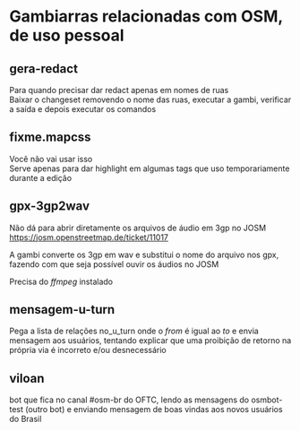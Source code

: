 # Gambiarras relacionadas com OSM, de uso pessoal

## gera-redact
Para quando precisar dar redact apenas em nomes de ruas  
Baixar o changeset removendo o nome das ruas, executar a gambi, verificar a saída e depois executar os comandos

## fixme.mapcss
Você não vai usar isso  
Serve apenas para dar highlight em algumas tags que uso temporariamente durante a edição

## gpx-3gp2wav
Não dá para abrir diretamente os arquivos de áudio em 3gp no JOSM  
https://josm.openstreetmap.de/ticket/11017

A gambi converte os 3gp em wav e substitui o nome do arquivo nos gpx, fazendo com que seja possível ouvir os áudios no JOSM

Precisa do *ffmpeg* instalado

## mensagem-u-turn
Pega a lista de relações no_u_turn onde o *from* é igual ao *to* e envia mensagem aos usuários, tentando explicar que uma proibição de retorno na própria via é incorreto e/ou desnecessário

## viloan
bot que fica no canal #osm-br do OFTC, lendo as mensagens do osmbot-test (outro bot) e enviando mensagem de boas vindas aos novos usuários do Brasil
